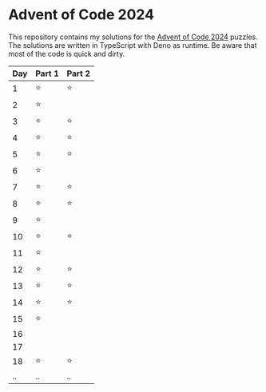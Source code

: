 # Advent of Code 2024

This repository contains my solutions for the [Advent of Code 2024](https://adventofcode.com/2024) puzzles.
The solutions are written in TypeScript with Deno as runtime.
Be aware that most of the code is quick and dirty.

| Day | Part 1 | Part 2 |
|-----|--------|--------|
| 1   | ⭐️     | ⭐️     |
| 2   | ⭐️     | ️      |
| 3   | ⭐️     | ⭐️     |
| 4   | ⭐️     | ⭐️     |
| 5   | ⭐️     | ⭐️     |
| 6   | ⭐️     |        |
| 7   | ⭐️     | ⭐️     |
| 8   | ⭐️     | ⭐️     |
| 9   | ⭐️     |        |
| 10  | ⭐️     | ⭐️     |
| 11  | ⭐️     | ️      |
| 12  | ⭐️     | ⭐️     |
| 13  | ⭐️     | ⭐️     |
| 14  | ⭐️     | ⭐️     |
| 15  | ⭐️     |        |
| 16  |        |        |
| 17  |        |        |
| 18  | ⭐️     | ⭐️     |
| ..  | ..     | ..     |